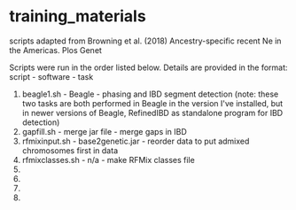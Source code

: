 # training_materials
scripts adapted from Browning et al. (2018) Ancestry-specific recent Ne in the Americas. Plos Genet

Scripts were run in the order listed below. Details are provided in the format: script - software - task

1) beagle1.sh - Beagle - phasing and IBD segment detection (note: these two tasks are both performed in Beagle in the version I've installed, but in newer versions of Beagle, RefinedIBD as standalone program for IBD detection)
2) gapfill.sh - merge jar file - merge gaps in IBD
3) rfmixinput.sh - base2genetic.jar - reorder data to put admixed chromosomes first in data
4) rfmixclasses.sh - n/a - make RFMix classes file
5)
6)
7)
8)
